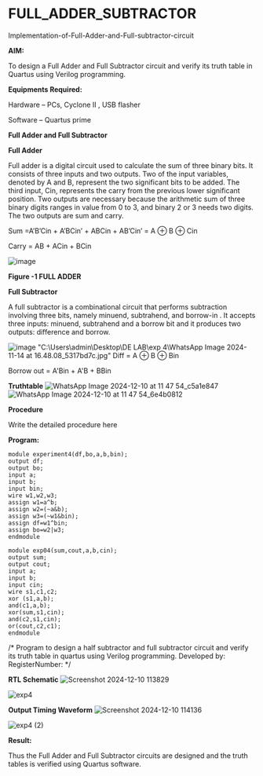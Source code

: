 # FULL_ADDER_SUBTRACTOR

Implementation-of-Full-Adder-and-Full-subtractor-circuit

**AIM:**

To design a Full Adder and Full Subtractor circuit and verify its truth table in Quartus using Verilog programming.

**Equipments Required:**

Hardware – PCs, Cyclone II , USB flasher

Software – Quartus prime

**Full Adder and Full Subtractor**


**Full Adder**

Full adder is a digital circuit used to calculate the sum of three binary bits. It consists of three inputs and two outputs. Two of the input variables, denoted by A and B, represent the two significant bits to be added. The third input, Cin, represents the carry from the previous lower significant position. Two outputs are necessary because the arithmetic sum of three binary digits ranges in value from 0 to 3, and binary 2 or 3 needs two digits. The two outputs are sum and carry.

Sum =A’B’Cin + A’BCin’ + ABCin + AB’Cin’ = A ⊕ B ⊕ Cin 

Carry = AB + ACin + BCin

![image](https://github.com/naavaneetha/FULL_ADDER_SUBTRACTOR/assets/154305477/0f30ba51-5ffb-4198-845f-18e054f675e7)

**Figure -1 FULL ADDER**

**Full Subtractor**

A full subtractor is a combinational circuit that performs subtraction involving three bits, namely minuend, subtrahend, and borrow-in . It accepts three inputs: minuend, subtrahend and a borrow bit and it produces two outputs: difference and borrow.

![image](https://github.com/naavaneetha/FULL_ADDER_SUBTRACTOR/assets/154305477/02b24f51-ab51-4304-9ad6-7b81ffc1ead5)
"C:\Users\admin\Desktop\DE LAB\exp 4\WhatsApp Image 2024-11-14 at 16.48.08_5317bd7c.jpg"
Diff = A ⊕ B ⊕ Bin 

Borrow out = A'Bin + A'B + BBin

**Truthtable**
![WhatsApp Image 2024-12-10 at 11 47 54_c5a1e847](https://github.com/user-attachments/assets/363825b1-a85d-4836-8e5e-f35ee3aab7b1)
![WhatsApp Image 2024-12-10 at 11 47 54_6e4b0812](https://github.com/user-attachments/assets/20aef98b-360f-4d2f-8d45-2621e4ef2a19)






**Procedure**

Write the detailed procedure here

**Program:**
```
module experiment4(df,bo,a,b,bin);
output df;
output bo;
input a;
input b;
input bin;
wire w1,w2,w3;
assign w1=a^b;
assign w2=(~a&b);
assign w3=(~w1&bin);
assign df=w1^bin;
assign bo=w2|w3;
endmodule
```
```
module exp04(sum,cout,a,b,cin);
output sum;
output cout;
input a;
input b;
input cin;
wire s1,c1,c2;
xor (s1,a,b);
and(c1,a,b);
xor(sum,s1,cin);
and(c2,s1,cin);
or(cout,c2,c1);
endmodule
```

/* Program to design a half subtractor and full subtractor circuit and verify its truth table in quartus using Verilog programming. Developed by: RegisterNumber:
*/

**RTL Schematic**
![Screenshot 2024-12-10 113829](https://github.com/user-attachments/assets/3f6c0a4f-38b9-419e-a89a-c135a6f60052)


![exp4](https://github.com/user-attachments/assets/d819917e-eb62-4e4e-ae18-9d156866f565)




**Output Timing Waveform**
![Screenshot 2024-12-10 114136](https://github.com/user-attachments/assets/27abe6b2-e509-49d8-bf7d-ed4793741aa5)

![exp4 (2)](https://github.com/user-attachments/assets/f3574e3f-72d0-4c1d-b609-1c0d8e42729d)



**Result:**

Thus the Full Adder and Full Subtractor circuits are designed and the truth tables is verified using Quartus software.



